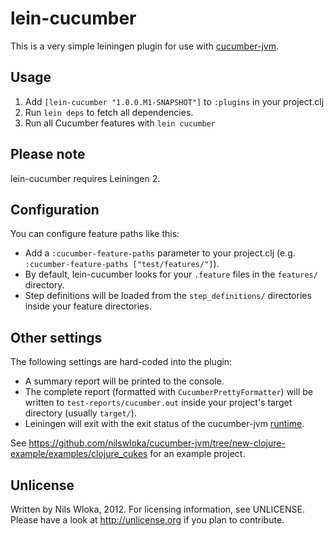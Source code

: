 # lein-cucumber

This is a very simple leiningen plugin for use with [cucumber-jvm](https://github.com/cucumber/cucumber-jvm).

## Usage

1. Add `[lein-cucumber "1.0.0.M1-SNAPSHOT"]` to `:plugins` in your project.clj
2. Run `lein deps` to fetch all dependencies.
3. Run all Cucumber features with `lein cucumber`

## Please note

lein-cucumber requires Leiningen 2.

## Configuration

You can configure feature paths like this:

* Add a `:cucumber-feature-paths` parameter to your project.clj (e.g. `:cucumber-feature-paths ["test/features/"]`).
* By default, lein-cucumber looks for your `.feature` files in the `features/` directory.
* Step definitions will be loaded from the `step_definitions/` directories inside your feature directories.

## Other settings

 The following settings are hard-coded into the plugin:

* A summary report will be printed to the console. 
* The complete report (formatted with `CucumberPrettyFormatter`) will be written to `test-reports/cucumber.out` inside your project's target directory (usually `target/`).
* Leiningen will exit with the exit status of the cucumber-jvm [runtime](https://github.com/cucumber/cucumber-jvm/blob/master/core/src/main/java/cucumber/runtime/Runtime.java).

See https://github.com/nilswloka/cucumber-jvm/tree/new-clojure-example/examples/clojure_cukes for an example project.

## Unlicense

Written by Nils Wloka, 2012. For licensing information, see UNLICENSE.
Please have a look at http://unlicense.org if you plan to contribute.
